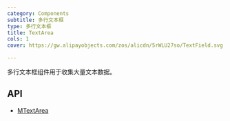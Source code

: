 ```yaml
---
category: Components
subtitle: 多行文本框
type: 多行文本框
title: TextArea
cols: 1
cover: https://gw.alipayobjects.com/zos/alicdn/5rWLU27so/TextField.svg

---
```


多行文本框组件用于收集大量文本数据。

## API

- [MTextArea](/docs/api/MTextArea)